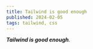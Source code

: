 ```yaml
---
title: Tailwind is good enough
published: 2024-02-05
tags: tailwind, css
---
```

**_Tailwind is good enough_**.
